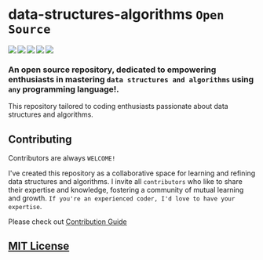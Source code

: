 # data-structures-algorithms `Open Source`

<img align="left" src="https://img.shields.io/badge/python-3670A0?style=for-the-badge&logo=python&logoColor=ffdd54" />
<img align="left" src="https://img.shields.io/badge/c++-%2300599C.svg?style=for-the-badge&logo=c%2B%2B&logoColor=white" />
<img  align="left" src="https://img.shields.io/badge/java-%23ED8B00.svg?style=for-the-badge&logo=openjdk&logoColor=white" />
<img  align="left" src="https://img.shields.io/badge/go-%2300ADD8.svg?style=for-the-badge&logo=go&logoColor=white" />
<img  src="https://img.shields.io/badge/javascript-%23323330.svg?style=for-the-badge&logo=javascript&logoColor=%23F7DF1E" />


### An open source repository, dedicated to empowering enthusiasts in mastering `data structures and algorithms` using `any` programming language!.

This repository tailored to coding enthusiasts passionate about data structures and algorithms.

## Contributing

Contributors are always `WELCOME!` 

I've created this repository as a collaborative space for learning and refining data structures and algorithms. I invite all `contributors` who like to share their expertise and knowledge, fostering a community of mutual learning and growth. `If you're an experienced coder, I'd love to have your expertise`.

Please check out [Contribution Guide](CONTRIBUTING.md)

## [MIT License](LICENSE)
